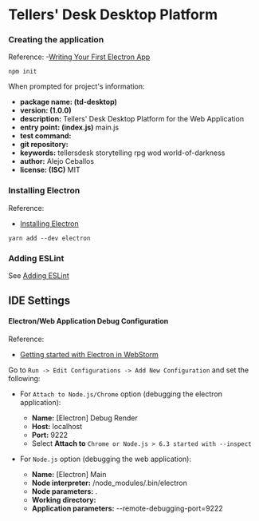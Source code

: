 # Tellers' Desk Desktop Platform

### Creating the application

Reference:
-[Writing Your First Electron App](https://electronjs.org/docs/tutorial/first-app#writing-your-first-electron-app "Writing Your First Electron App")

```
npm init
```

When prompted for project's information:
- **package name: (td-desktop)**
- **version: (1.0.0)**
- **description:** Tellers' Desk Desktop Platform for the Web Application
- **entry point: (index.js)** main.js
- **test command:** 
- **git repository:** 
- **keywords:** tellersdesk storytelling rpg wod world-of-darkness
- **author:** Alejo Ceballos
- **license: (ISC)** MIT

### Installing Electron

Reference:
- [Installing Electron](https://electronjs.org/docs/tutorial/first-app#installing-electron "Installing ELectron")

```
yarn add --dev electron
```

### Adding ESLint

See [Adding ESLint](../README.files/README.ESLint.md "Adding ESLint")

## IDE Settings

#### Electron/Web Application Debug Configuration

Reference:
- [Getting started with Electron in WebStorm](https://blog.jetbrains.com/webstorm/2016/05/getting-started-with-electron-in-webstorm/ "Getting started with Electron in WebStorm")

Go to `Run -> Edit Configurations -> Add New Configuration` and set the following:

- For `Attach to Node.js/Chrome` option (debugging the electron application):
  - **Name:** [Electron] Debug Render
  - **Host:** localhost
  - **Port:** 9222
  - Select **Attach to** `Chrome or Node.js > 6.3 started with --inspect`

- For `Node.js` option (debugging the web application):
  - **Name:** [Electron] Main
  - **Node interpreter:** <project-folder>/node_modules/.bin/electron
  - **Node parameters:** .
  - **Working directory:** <project-folder>
  - **Application parameters:** --remote-debugging-port=9222

